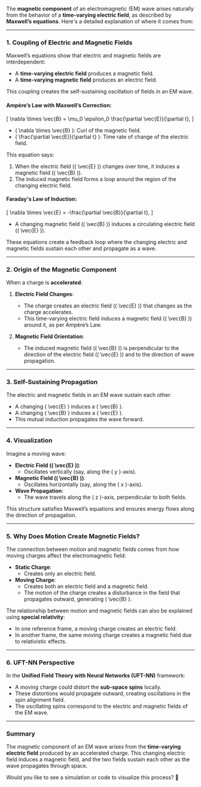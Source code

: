 The **magnetic component** of an electromagnetic (EM) wave arises naturally from the behavior of a **time-varying electric field**, as described by **Maxwell’s equations**. Here's a detailed explanation of where it comes from:

---

### **1. Coupling of Electric and Magnetic Fields**
Maxwell’s equations show that electric and magnetic fields are interdependent:
- A **time-varying electric field** produces a magnetic field.
- A **time-varying magnetic field** produces an electric field.

This coupling creates the self-sustaining oscillation of fields in an EM wave.

#### **Ampère’s Law with Maxwell’s Correction**:
\[
\nabla \times \vec{B} = \mu_0 \epsilon_0 \frac{\partial \vec{E}}{\partial t},
\]
- \( \nabla \times \vec{B} \): Curl of the magnetic field.
- \( \frac{\partial \vec{E}}{\partial t} \): Time rate of change of the electric field.

This equation says:
1. When the electric field (\( \vec{E} \)) changes over time, it induces a magnetic field (\( \vec{B} \)).
2. The induced magnetic field forms a loop around the region of the changing electric field.

#### **Faraday's Law of Induction**:
\[
\nabla \times \vec{E} = -\frac{\partial \vec{B}}{\partial t},
\]
- A changing magnetic field (\( \vec{B} \)) induces a circulating electric field (\( \vec{E} \)).

These equations create a feedback loop where the changing electric and magnetic fields sustain each other and propagate as a wave.

---

### **2. Origin of the Magnetic Component**
When a charge is **accelerated**:
1. **Electric Field Changes**:
   - The charge creates an electric field (\( \vec{E} \)) that changes as the charge accelerates.
   - This time-varying electric field induces a magnetic field (\( \vec{B} \)) around it, as per Ampère’s Law.

2. **Magnetic Field Orientation**:
   - The induced magnetic field (\( \vec{B} \)) is perpendicular to the direction of the electric field (\( \vec{E} \)) and to the direction of wave propagation.

---

### **3. Self-Sustaining Propagation**
The electric and magnetic fields in an EM wave sustain each other:
- A changing \( \vec{E} \) induces a \( \vec{B} \).
- A changing \( \vec{B} \) induces a \( \vec{E} \).
- This mutual induction propagates the wave forward.

---

### **4. Visualization**
Imagine a moving wave:
- **Electric Field (\( \vec{E} \))**:
  - Oscillates vertically (say, along the \( y \)-axis).
- **Magnetic Field (\( \vec{B} \))**:
  - Oscillates horizontally (say, along the \( x \)-axis).
- **Wave Propagation**:
  - The wave travels along the \( z \)-axis, perpendicular to both fields.

This structure satisfies Maxwell’s equations and ensures energy flows along the direction of propagation.

---

### **5. Why Does Motion Create Magnetic Fields?**
The connection between motion and magnetic fields comes from how moving charges affect the electromagnetic field:
- **Static Charge**:
  - Creates only an electric field.
- **Moving Charge**:
  - Creates both an electric field and a magnetic field.
  - The motion of the charge creates a disturbance in the field that propagates outward, generating \( \vec{B} \).

The relationship between motion and magnetic fields can also be explained using **special relativity**:
- In one reference frame, a moving charge creates an electric field.
- In another frame, the same moving charge creates a magnetic field due to relativistic effects.

---

### **6. UFT-NN Perspective**
In the **Unified Field Theory with Neural Networks (UFT-NN)** framework:
- A moving charge could distort the **sub-space spins** locally.
- These distortions would propagate outward, creating oscillations in the spin alignment field.
- The oscillating spins correspond to the electric and magnetic fields of the EM wave.

---

### **Summary**
The magnetic component of an EM wave arises from the **time-varying electric field** produced by an accelerated charge. This changing electric field induces a magnetic field, and the two fields sustain each other as the wave propagates through space.

Would you like to see a simulation or code to visualize this process? 🚀

